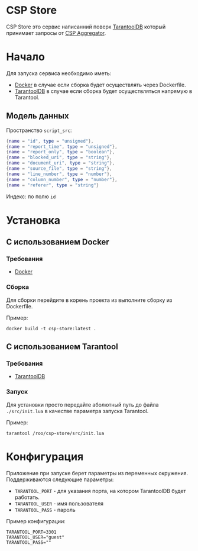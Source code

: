 # CSP Store

CSP Store это сервис написанний поверх [TarantoolDB](https://tarantool.io/) который принимает запросы от [CSP Aggregator](https://github.com/mikhailbadin/csp-aggregator).

# Начало

Для запуска сервиса необходимо иметь:

- [Docker](https://www.docker.com/) в случае если сборка будет осуществлять через Dockerfile.
- [TarantoolDB](https://tarantool.io/) в случае если сборка будет осуществляться напрямую в Tarantool.

## Модель данных

Пространство `script_src`:

```lua
{name = "id", type = "unsigned"},
{name = "report_time", type = "unsigned"},
{name = "report_only", type = "boolean"},
{name = "blocked_uri", type = "string"},
{name = "document_uri", type = "string"},
{name = "source_file", type = "string"},
{name = "line_number", type = "number"},
{name = "column_number", type = "number"},
{name = "referer", type = "string"}
```

Индекс: по полю `id`

# Установка

## C использованием Docker

### Требования

- [Docker](https://www.docker.com/)

### Сборка

Для сборки перейдите в корень проекта из выполните сборку из Dockerfile.

Пример:

```shell
docker build -t csp-store:latest .
```

## C использованием Tarantool

### Требования

- [TarantoolDB](https://tarantool.io/)

### Запуск

Для установки просто передайте аболютный путь до файла `./src/init.lua` в качестве параметра запуска Tarantool.

Пример:

```shell
tarantool /roo/csp-store/src/init.lua
```

# Конфигурация

Приложение при запуске берет параметры из переменных окружения. Поддерживаются следующие параметры:

- `TARANTOOL_PORT` - для указания порта, на котором TarantoolDB будет работать.
- `TARANTOOL_USER` - имя пользователя
- `TARANTOOL_PASS` - пароль

Пример конфигурации:

```shell
TARANTOOL_PORT=3301
TARANTOOL_USER="guest"
TARANTOOL_PASS=""
```

